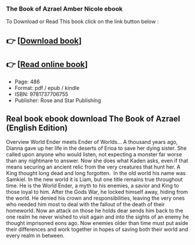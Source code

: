 ### The Book of Azrael Amber Nicole ebook

To Download or Read This book click on the link button below :

## 👉  [**[Download book](http://filesbooks.info/download.php?group=book&from=github.com&id=628120&lnk=1079 "Download book")**]

## 👉  [**[Read online book](http://filesbooks.info/download.php?group=book&from=github.com&id=628120&lnk=1079 "Read online book")**]


* Page: 486
* Format: pdf / epub / kindle
* ISBN: 9781737706755
* Publisher: Rose and Star Publishing



## Real book ebook download The Book of Azrael (English Edition)


Overview
World Ender meets Ender of Worlds... A thousand years ago, Dianna gave up her life in the deserts of Erioa to save her dying sister. She called upon anyone who would listen, not expecting a monster far worse than any nightmare to answer. Now she does what Kaden asks, even if that means securing an ancient relic from the very creatures that hunt her. A King thought long dead and long forgotten.  In the old world his name was Samkiel. In the new world it is Liam, but one title remains true throughout time. He is the World Ender, a myth to his enemies, a savior and King to those loyal to him. After the Gods War, he locked himself away, hiding from the world. He denied his crown and responsibilities, leaving the very ones who needed him most to deal with the fallout of the death of their homeworld. Now an attack on those he holds dear sends him back to the one realm he never wished to visit again and into the sights of an enemy he thought imprisoned eons ago. Now enemies older than time must put aside their differences and work together in hopes of saving both their world and every realm in between.



